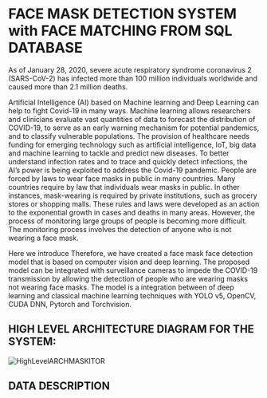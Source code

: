 # FACE MASK DETECTION SYSTEM with FACE MATCHING FROM SQL DATABASE

As of January 28, 2020, severe acute respiratory syndrome coronavirus 2 (SARS-CoV-2) has infected more than 100 million individuals worldwide and caused more than 2.1 million deaths.

Artificial Intelligence (AI) based on Machine learning and Deep Learning can help to fight Covid-19 in many ways. Machine learning allows researchers and clinicians evaluate vast quantities of data to forecast the distribution of COVID-19, to serve as an early warning mechanism for potential pandemics, and to classify vulnerable populations. The provision of healthcare needs funding for emerging technology such as artificial intelligence, IoT, big data and machine learning to tackle and predict new diseases. To better understand infection rates and to trace and quickly detect infections, the AI’s power is being exploited to address the Covid-19 pandemic. People are forced by laws to wear face masks in public in many countries. Many countries require by law that individuals wear masks in public. In other instances, mask-wearing is required by private institutions, such as grocery stores or shopping malls. These rules and laws were developed as an action to the exponential growth in cases and deaths in many areas. However, the process of monitoring large groups of people is becoming more difficult. The monitoring process involves the detection of anyone who is not wearing a face mask.


Here we introduce Therefore, we have created a face mask face detection model that is based on computer vision and deep learning. The proposed model can be integrated with surveillance cameras to impede the COVID-19 transmission by allowing the detection of people who are wearing masks not wearing face masks. The model is a integration between of deep learning and classical machine learning techniques with YOLO v5, OpenCV, CUDA DNN, Pytorch and Torchvision. 

## **HIGH LEVEL ARCHITECTURE DIAGRAM FOR THE SYSTEM:**

![HighLevelARCHMASKITOR](https://user-images.githubusercontent.com/63171468/116589665-de47e780-a8ea-11eb-848f-e80adae01498.png)

## **DATA DESCRIPTION**
